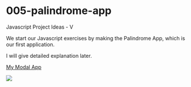 # 005-palindrome-app

Javascript Project Ideas - V

We start our Javascript exercises by making the Palindrome App, which is our first application.

I will give detailed explanation later.

<a href="https://004-modal-app.netlify.app" target="_blank">My Modal App</a>

<a href="https://www.linkpicture.com/view.php?img=LPic627d5d19856991917220563"><img src="https://www.linkpicture.com/q/Screenshot-from-2022-05-12-22-12-35.png" type="image"></a>

